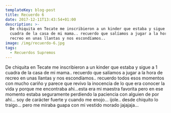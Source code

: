 ```yaml
---
templateKey: blog-post
title: Recuerdo 6
date: 2017-12-11T13:43:54+01:00
description: >-
  De chiquita en Tecate me inscribieron a un kinder que estaba y sigue a 1
  cuadra de la casa de mi mama.. recuerdo que salíamos a jugar a la hora de
  recreo en unas llantas y nos escondíamos.. 
image: /img/recuerdo-6.jpg
tags:
  - Recuerdos Supremos
---
```

De chiquita en Tecate me inscribieron a un kinder que estaba y sigue a 1 cuadra de la casa de mi mama.. recuerdo que salíamos a jugar a la hora de recreo en unas llantas y nos escondíamos.. recuerdo todos esos momentos con mucho cariño y parece que revivo la inocencia de lo que era conocer la vida y porque me encontraba ahi…esta era mi maestra favorita pero en ese momento estaba seguramente perdiendo la paciencia con alguien de por ahi… soy de carácter fuerte y cuando me enojo… ijole.. desde chiquito lo traigo… pero me miraba guapa con mi vestido morado jajajaja…
